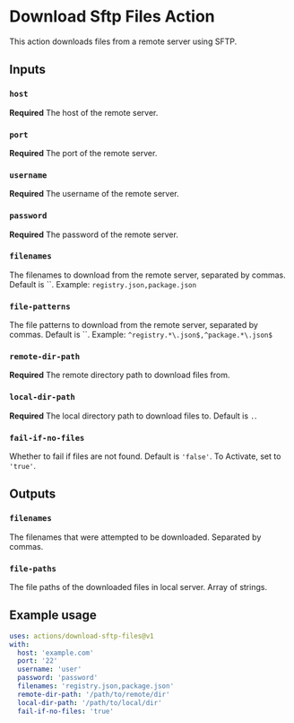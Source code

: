 # Download Sftp Files Action

This action downloads files from a remote server using SFTP.

## Inputs

### `host`

**Required** The host of the remote server.

### `port`

**Required** The port of the remote server.

### `username`

**Required** The username of the remote server.

### `password`

**Required** The password of the remote server.

### `filenames`

The filenames to download from the remote server, separated by commas. Default is ``.
Example: `registry.json,package.json`

### `file-patterns`

The file patterns to download from the remote server, separated by commas. Default is ``.
Example: `^registry.*\.json$,^package.*\.json$`

### `remote-dir-path`

**Required** The remote directory path to download files from.

### `local-dir-path`

**Required** The local directory path to download files to. Default is `.`.

### `fail-if-no-files`

Whether to fail if files are not found. Default is `'false'`. To Activate, set to `'true'`.


## Outputs

### `filenames`

The filenames that were attempted to be downloaded. Separated by commas.

### `file-paths`

The file paths of the downloaded files in local server. Array of strings.

## Example usage

```yaml
uses: actions/download-sftp-files@v1
with:
  host: 'example.com'
  port: '22'
  username: 'user'
  password: 'password'
  filenames: 'registry.json,package.json'
  remote-dir-path: '/path/to/remote/dir'
  local-dir-path: '/path/to/local/dir'
  fail-if-no-files: 'true'
```
